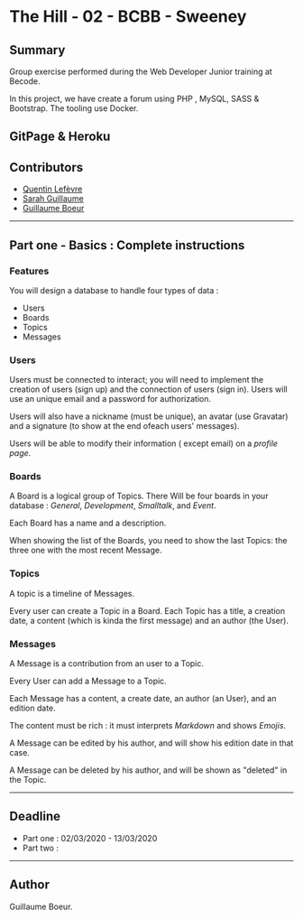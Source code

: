 # The Hill - 02 - BCBB - Sweeney

## Summary

Group exercise performed during the Web Developer Junior training at Becode.

In this project, we have create a forum using PHP , MySQL, SASS & Bootstrap. The tooling use Docker.

## GitPage & Heroku

## Contributors

* [Quentin Lefèvre](https://github.com/Qlfvr)
* [Sarah Guillaume](https://github.com/SarahG4000)
* [Guillaume Boeur](https://github.com/Guillaume-Boeur)

---

## Part one - Basics : Complete instructions

### Features

You will design a database to handle four types of data :
* Users
* Boards
* Topics
* Messages

### Users

Users must be connected to interact; you will need to implement the creation of users (sign up) and the connection of users (sign in). Users will use an unique email and a password for authorization.

Users will also have a nickname (must be unique), an avatar (use Gravatar) and a signature (to show at the end ofeach users' messages).

Users will be able to modify their information ( except email) on a *profile page*.

### Boards

A Board is a logical group of Topics. There Will be four boards in your database : *General*, *Development*, *Smalltalk*, and *Event*.

Each Board has a name and a description.

When showing the list of the Boards, you need to show the last Topics: the three one with the most recent Message.

### Topics

A topic is a timeline of Messages.

Every user can create a Topic in a Board.
Each Topic has a title, a creation date, a content (which is kinda the first message) and an author (the User).

### Messages

A Message is a contribution from an user to a Topic.

Every User can add a Message to a Topic.

Each Message has a content, a create date, an author (an User), and an edition date.

The content must be rich : it must interprets *Markdown* and shows *Emojis*.

A Message can be edited by his author, and will show his edition date in that case.

A Message can be deleted by his author, and will be shown as "deleted" in the Topic.

---

## Deadline

* Part one : 02/03/2020 - 13/03/2020
* Part two : 

---

## Author

Guillaume Boeur.